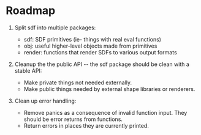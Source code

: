 # Roadmap

1. Split sdf into multiple packages:
	- sdf: SDF primitives (ie- things with real eval functions)
	- obj: useful higher-level objects made from primitives
	- render: functions that render SDFs to various output formats

2. Cleanup the the public API -- the sdf package should be clean with a stable API:
	- Make private things not needed externally.
	- Make public things needed by external shape libraries or renderers.

3. Clean up error handling:
	- Remove panics as a consequence of invalid function input. They should be error returns from functions.
	- Return errors in places they are currently printed.
